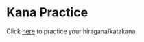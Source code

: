 # Kana Practice
Click [here](https://bwlp.github.io/kana-practice) to practice your hiragana/katakana.